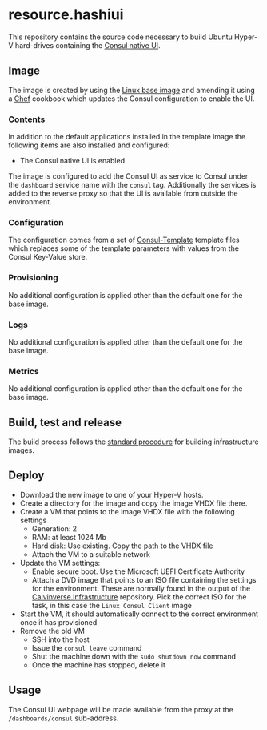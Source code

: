 # resource.hashiui

This repository contains the source code necessary to build Ubuntu Hyper-V hard-drives containing the
[Consul native UI](https://www.consul.io/docs/agent/options.html#_ui).

## Image

The image is created by using the [Linux base image](https://github.com/Calvinverse/base.linux)
and amending it using a [Chef](https://www.chef.io/chef/) cookbook which updates the Consul
configuration to enable the UI.

### Contents

In addition to the default applications installed in the template image the following items are
also installed and configured:

* The Consul native UI is enabled

The image is configured to add the Consul UI as service to Consul under the `dashboard`
service name with the `consul` tag. Additionally the services is added to the reverse
proxy so that the UI is available from outside the environment.

### Configuration

The configuration comes from a set of [Consul-Template](https://github.com/hashicorp/consul-template)
template files which replaces some of the template parameters with values from the Consul Key-Value store.

### Provisioning

No additional configuration is applied other than the default one for the base image.

### Logs

No additional configuration is applied other than the default one for the base image.

### Metrics

No additional configuration is applied other than the default one for the base image.

## Build, test and release

The build process follows the [standard procedure](http://devinfrastructure.vista.co/#/help/technical_build_process_infrastructure)
for building infrastructure images.

## Deploy

* Download the new image to one of your Hyper-V hosts.
* Create a directory for the image and copy the image VHDX file there.
* Create a VM that points to the image VHDX file with the following settings
  * Generation: 2
  * RAM: at least 1024 Mb
  * Hard disk: Use existing. Copy the path to the VHDX file
  * Attach the VM to a suitable network
* Update the VM settings:
  * Enable secure boot. Use the Microsoft UEFI Certificate Authority
  * Attach a DVD image that points to an ISO file containing the settings for the environment. These
    are normally found in the output of the [Calvinverse.Infrastructure](https://github.com/Calvinverse/calvinverse.infrastructure)
    repository. Pick the correct ISO for the task, in this case the `Linux Consul Client` image
* Start the VM, it should automatically connect to the correct environment once it has provisioned
* Remove the old VM
  * SSH into the host
  * Issue the `consul leave` command
  * Shut the machine down with the `sudo shutdown now` command
  * Once the machine has stopped, delete it

## Usage

The Consul UI webpage will be made available from the proxy at the `/dashboards/consul` sub-address.
